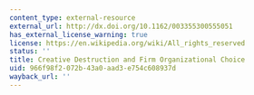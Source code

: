 ```yaml
---
content_type: external-resource
external_url: http://dx.doi.org/10.1162/003355300555051
has_external_license_warning: true
license: https://en.wikipedia.org/wiki/All_rights_reserved
status: ''
title: Creative Destruction and Firm Organizational Choice
uid: 966f98f2-072b-43a0-aad3-e754c608937d
wayback_url: ''
---
```

